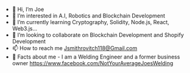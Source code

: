 - 👋 Hi, I’m Joe
- 👀 I’m interested in A.I, Robotics and Blockchain Development
- 🌱 I’m currently learning Cryptography, Solidity, Node.js, React, Web3.js...
- 💞️ I’m looking to collaborate on Blockchain Development and Shopify Development
- 📫 How to reach me Jsmithrovitch118@Gmail.com
- 🤯 Facts about me - I am a Welding Engineer and a former business owner <https://www.facebook.com/NotYourAverageJoesWelding>
